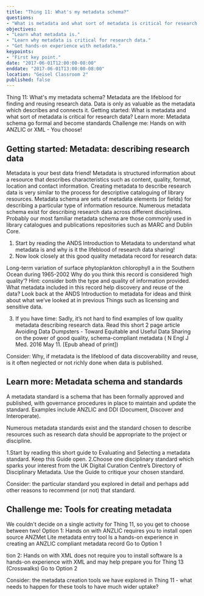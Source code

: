 ```yaml
---
title: "Thing 11: What's my metadata schema?"
questions:
- "What is metadata and what sort of metadata is critical for research data?"
objectives:
- "Learn what metadata is."
- "Learn why metadata is critical for research data."
- "Get hands-on experience with metadata."
keypoints:
- "First key point."
date: "2017-06-01T12:00:00-08:00"
enddate: "2017-06-01T13:00:00-08:00"
location: "Geisel Classroom 2"
published: false
---
```


Thing 11: What's my metadata schema?
Metadata are the lifeblood for finding and reusing research data. Data is only as valuable as the metadata which describes and connects it.
Getting started: What is metadata and what sort of metadata is critical for research data?
Learn more: Metadata schema go formal and become standards
Challenge me: Hands on with ANZLIC or XML - You choose!

## Getting started: Metadata: describing research data

Metadata is your best data friend!  Metadata is structured information about a resource that describes characteristics such as content, quality, format, location and contact information.  Creating metadata to describe research data is very similar to the process for descriptive cataloguing of library resources.
Metadata schema are sets of metadata elements (or fields) for describing a particular type of information resource.  Numerous metadata schema exist for describing research data across different disciplines. Probably our most familiar metadata schema are those commonly used in library catalogues and publications repositories such as MARC and Dublin Core.

1. Start by reading the ANDS Introduction to Metadata to understand what metadata is and why is it the lifeblood of research data sharing!
2. Now look closely at this good quality metadata record for research data:

Long-term variation of surface phytoplankton chlorophyll a in the Southern Ocean during 1965-2002
Why do you think this record is considered ‘high quality’?  Hint: consider both the type and quality of information provided. What metadata included in this record help discovery and reuse of the data?  Look back at the ANDS Introduction to metadata for ideas and think about what we’ve looked at in previous Things such as licensing and sensitive data.

3. If you have time: Sadly, it’s not hard to find examples of low quality metadata describing research data. Read this short 2 page article Avoiding Data Dumpsters - Toward Equitable and Useful Data Sharing on the power of good quality, schema-compliant metadata ( N Engl J Med. 2016 May 11. [Epub ahead of print])

Consider: Why, if metadata is the lifeblood of data discoverability and reuse, is it often neglected or not richly done when data is published.

## Learn more: Metadata schema and standards

A metadata standard is a schema that has been formally approved and published, with governance procedures in place to maintain and update the standard.  Examples include ANZLIC and DDI (Document, Discover and Interoperate).

Numerous metadata standards exist and the standard chosen to describe resources such as research data should be appropriate to the project or discipline.

1.Start by reading this short guide to Evaluating and Selecting a metadata standard. Keep this Guide open.
2.Choose one disciplinary standard which sparks your interest from the UK Digital Curation Centre’s Directory of Disciplinary Metadata.  Use the Guide to critique your chosen standard.

Consider: the particular standard you explored in detail and perhaps add other reasons to recommend (or not) that standard.

## Challenge me: Tools for creating metadata

We couldn't decide on a single activity for Thing 11, so you get to choose between two!
Option 1: Hands on with ANZLIC
requires you to install open source ANZMet Lite metadata entry tool
Is a hands-on experience in creating an ANZLIC compliant metadata record
Go to Option 1

tion 2: Hands on with XML
does not require you to install software
Is a hands-on experience with XML and may help prepare you for Thing 13 (Crosswalks)
Go to Option 2

Consider: the metadata creation tools we have explored in Thing 11 - what needs to happen for these tools to have much wider uptake?
